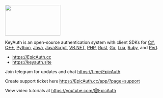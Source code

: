 <img src="https://cdn.EpicAuth.cc/v2/assets/media/logos/logo-1-dark.png?v=1" alt="" width="180" height="100">

KeyAuth is an open-source authentication system with client SDKs for [C#](https://github.com/EpicAuth/EpicAuth-CSHARP-Example), [C++](https://github.com/EpicAuth/EpicAuth-CPP-Example), [Python](https://github.com/EpicAuth/EpicAuth-Python-Example), [Java](https://github.com/EpicAuth/EpicAuth-JAVA-api), [JavaScript](https://github.com/EpicAuth/EpicAuth-JS-Example), [VB.NET](https://github.com/EpicAuth/EpicAuth-VB-Example), [PHP](https://github.com/EpicAuth/EpicAuth-PHP-Example), [Rust](https://github.com/EpicAuth/EpicAuth-Rust-Example), [Go](https://github.com/EpicAuth/EpicAuth-Go-Example), [Lua](https://github.com/EpicAuth/EpicAuth-Lua-Examples), [Ruby](https://github.com/EpicAuth/EpicAuth-Ruby-Example), and [Perl](https://github.com/EpicAuth/EpicAuth-Perl-Example).

- https://EpicAuth.cc
- https://keyauth.site

Join telegram for updates and chat https://t.me/EpicAuth

Create support ticket here https://EpicAuth.cc/app/?page=support

View video tutorials at https://youtube.com/@EpicAuth


